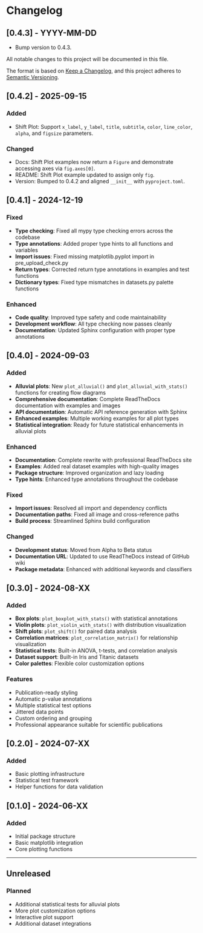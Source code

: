 
# Changelog

## [0.4.3] - YYYY-MM-DD

- Bump version to 0.4.3.



All notable changes to this project will be documented in this file.

The format is based on [Keep a Changelog](https://keepachangelog.com/en/1.0.0/),
and this project adheres to [Semantic Versioning](https://semver.org/spec/v2.0.0.html).

## [0.4.2] - 2025-09-15

### Added
- Shift Plot: Support `x_label`, `y_label`, `title`, `subtitle`, `color`, `line_color`, `alpha`, and `figsize` parameters.

### Changed
- Docs: Shift Plot examples now return a `Figure` and demonstrate accessing axes via `fig.axes[0]`.
- README: Shift Plot example updated to assign only `fig`.
- Version: Bumped to 0.4.2 and aligned `__init__` with `pyproject.toml`.

## [0.4.1] - 2024-12-19

### Fixed
- **Type checking**: Fixed all mypy type checking errors across the codebase
- **Type annotations**: Added proper type hints to all functions and variables
- **Import issues**: Fixed missing matplotlib.pyplot import in pre_upload_check.py
- **Return types**: Corrected return type annotations in examples and test functions
- **Dictionary types**: Fixed type mismatches in datasets.py palette functions

### Enhanced
- **Code quality**: Improved type safety and code maintainability
- **Development workflow**: All type checking now passes cleanly
- **Documentation**: Updated Sphinx configuration with proper type annotations

## [0.4.0] - 2024-09-03

### Added
- **Alluvial plots**: New `plot_alluvial()` and `plot_alluvial_with_stats()` functions for creating flow diagrams
- **Comprehensive documentation**: Complete ReadTheDocs documentation with examples and images
- **API documentation**: Automatic API reference generation with Sphinx
- **Enhanced examples**: Multiple working examples for all plot types
- **Statistical integration**: Ready for future statistical enhancements in alluvial plots

### Enhanced
- **Documentation**: Complete rewrite with professional ReadTheDocs site
- **Examples**: Added real dataset examples with high-quality images
- **Package structure**: Improved organization and lazy loading
- **Type hints**: Enhanced type annotations throughout the codebase

### Fixed
- **Import issues**: Resolved all import and dependency conflicts
- **Documentation paths**: Fixed all image and cross-reference paths
- **Build process**: Streamlined Sphinx build configuration

### Changed
- **Development status**: Moved from Alpha to Beta status
- **Documentation URL**: Updated to use ReadTheDocs instead of GitHub wiki
- **Package metadata**: Enhanced with additional keywords and classifiers

## [0.3.0] - 2024-08-XX

### Added
- **Box plots**: `plot_boxplot_with_stats()` with statistical annotations
- **Violin plots**: `plot_violin_with_stats()` with distribution visualization
- **Shift plots**: `plot_shift()` for paired data analysis
- **Correlation matrices**: `plot_correlation_matrix()` for relationship visualization
- **Statistical tests**: Built-in ANOVA, t-tests, and correlation analysis
- **Dataset support**: Built-in Iris and Titanic datasets
- **Color palettes**: Flexible color customization options

### Features
- Publication-ready styling
- Automatic p-value annotations
- Multiple statistical test options
- Jittered data points
- Custom ordering and grouping
- Professional appearance suitable for scientific publications

## [0.2.0] - 2024-07-XX

### Added
- Basic plotting infrastructure
- Statistical test framework
- Helper functions for data validation

## [0.1.0] - 2024-06-XX

### Added
- Initial package structure
- Basic matplotlib integration
- Core plotting functions

---

## Unreleased

### Planned
- Additional statistical tests for alluvial plots
- More plot customization options
- Interactive plot support
- Additional dataset integrations
